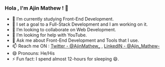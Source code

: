 ### Hola , I'm Ajin Mathew ! 👋

- 🔭 I’m currently studying Front-End Development.
- 🌱 I set a goal to a Full-Stack Development and I am working on it.
- 👯 I’m looking to collaborate on Web Development.
- 🤔 I’m looking for help with YouTube.
- 💬 Ask me about Front-End Development and Tools that I use.
- 📫 Reach me ON : [Twitter - @AjinMathew_](https://twitter.com/AjinMathew_)  , [LinkedIN - @Ajin_Mathew-](https://www.linkedin.com/in/ajinmathew-/)
- 😄 Pronouns: He/His
- ⚡ Fun fact: I spend almost 12-hours for sleeping 😄.
